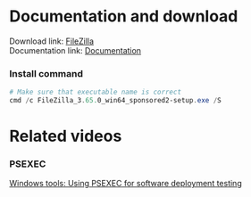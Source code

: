 # Documentation and download
Download link: [FileZilla](https://filezilla-project.org/download.php?platform=win64) <br />
Documentation link: [Documentation](https://wiki.filezilla-project.org/Silent_Setup)

### Install command
```powershell
# Make sure that executable name is correct
cmd /c FileZilla_3.65.0_win64_sponsored2-setup.exe /S
```

# Related videos <br />
###  PSEXEC
[Windows tools: Using PSEXEC for software deployment testing](https://youtu.be/9ywdTna_TLc) <br />